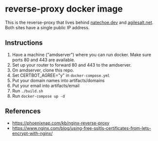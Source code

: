 # reverse-proxy docker image

This is the reverse-proxy that lives behind [natechoe.dev](https://natechoe.dev)
and [agilesalt.net](https://agilesalt.net). Both sites have a single public IP
address.

## Instructions

1. Have a machine ("amdserver") where you can run docker. Make sure ports 80 and 443 are available.
2. Set up your router to forward 80 and 443 to the amdserver.
3. On amdserver, clone this repo.
4. Set CERTBOT\_AGREE="y" in `docker-compose.yml`
4. Put your domain names into artifacts/domains
5. Put your email into artifacts/email
6. Run `./build.sh`
7. Run `docker-compose up -d`

## References

- https://phoenixnap.com/kb/nginx-reverse-proxy
- https://www.nginx.com/blog/using-free-ssltls-certificates-from-lets-encrypt-with-nginx/

